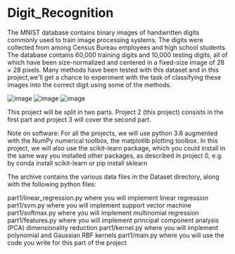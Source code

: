 # Digit_Recognition

The MNIST database contains binary images of handwritten digits commonly used to train image processing systems. The digits were collected from among Census Bureau employees and high school students. The database contains 60,000 training digits and 10,000 testing digits, all of which have been size-normalized and centered in a fixed-size image of 28 × 28 pixels. Many methods have been tested with this dataset and in this project,we'll get a chance to experiment with the task of classifying these images into the correct digit using some of the methods.

![image](https://user-images.githubusercontent.com/97041311/166904500-3b3c11ea-db75-4cb9-9802-a9681e4fd2fa.png)
![image](https://user-images.githubusercontent.com/97041311/166904550-76f6a944-6e36-46f5-812e-dd4e5f2c0255.png)
![image](https://user-images.githubusercontent.com/97041311/166904578-d0eb6d53-8efc-4194-b31f-b94e0ea01fed.png)

This project will be split in two parts. Project 2 (this project) consists in the first part and project 3 will cover the second part.

Note on software: For all the projects, we will use python 3.6 augmented with the NumPy numerical toolbox, the matplotlib plotting toolbox. In this project, we will also use the scikit-learn package, which you could install in the same way you installed other packages, as described in project 0, e.g. by conda install scikit-learn or pip install sklearn

The archive contains the various data files in the Dataset directory, along with the following python files:

part1/linear_regression.py where you will implement linear regression
part1/svm.py where you will implement support vector machine
part1/softmax.py where you will implement multinomial regression
part1/features.py where you will implement principal component analysis (PCA) dimensionality reduction
part1/kernel.py where you will implement polynomial and Gaussian RBF kernels
part1/main.py where you will use the code you write for this part of the project
